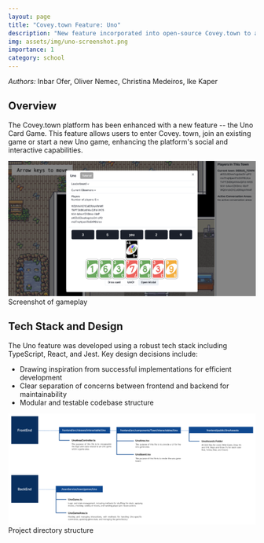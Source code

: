 ```yaml
---
layout: page
title: "Covey.town Feature: Uno"
description: "New feature incorporated into open-source Covey.town to allow users to play Uno<br><b>Using: </b><em>TypeScript, React, Jest</em>"
img: assets/img/uno-screenshot.png
importance: 1
category: school
---
```


<em>Authors:</em> Inbar Ofer, Oliver Nemec, Christina Medeiros, Ike Kaper

## Overview

The Covey.town platform has been enhanced with a new feature -- the Uno Card Game. This feature allows users to enter Covey. town, join an existing game or start a new Uno game, enhancing the platform's social and interactive capabilities.

<img src="assets/img/uno-screenshot.png" alt="Uno Gameplay" class="img-fluid rounded z-depth-1">
<div class="caption">
    Screenshot of gameplay
</div>

## Tech Stack and Design

The Uno feature was developed using a robust tech stack including TypeScript, React, and Jest. Key design decisions include:
- Drawing inspiration from successful implementations for efficient development
- Clear separation of concerns between frontend and backend for maintainability
- Modular and testable codebase structure

<img src="assets/img/uno-directory-structure.png" alt="Project Structure" class="img-fluid rounded z-depth-1">
<div class="caption">
    Project directory structure
</div>
